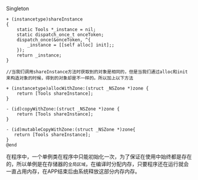 Singleton

```
+ (instancetype)shareInstance
{
    static Tools *_instance = nil;
    static dispatch_once_t onceToken;
    dispatch_once(&onceToken, ^{
        _instance = [[self alloc] init];;
    });
    return _instance;
}

//当我们调用shareInstance方法时获取到的对象是相同的，但是当我们通过alloc和init来构造对象的时候，得到的对象却是不一样的。所以加上以下方法

+ (instancetype)allocWithZone:(struct _NSZone *)zone {  
    return [Tools shareInstance];  
}  

- (id)copyWithZone:(struct _NSZone *)zone {  
    return [Tools shareInstance];  
} 

- (id)mutableCopyWithZone:(struct _NSZone *)zone{
   return [Tools shareInstance]; 
}
@end
```



在程序中，一个单例类在程序中只能初始化一次，为了保证在使用中始终都是存在的，所以单例是在存储器的`全局区域`，在编译时分配内存，只要程序还在运行就会一直占用内存，在APP结束后由系统释放这部分内存内存。
